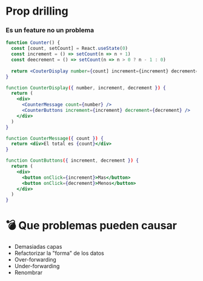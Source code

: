 


# Prop drilling

### Es un feature no un problema




```jsx
function Counter() {
  const [count, setCount] = React.useState(0)
  const increment = () => setCount(n => n + 1)
  const deecrement = () => setCount(n => n > 0 ? n - 1 : 0)
  
  return <CouterDisplay number={count] increment={increment} decrement={decrement} />
}

function CounterDisplay({ number, increment, decrement }) {
  return (
    <div>
      <CounterMessage count={number} />
      <CounterButtons increment={increment} decrement={decrement} />
    </div>
  )
}

function CounterMessage({ count }) {
  return <div>El total es {count}</div>
}

function CountButtons({ increment, decrement }) {
  return (
    <div>
      <button onClick={increment}>Mas</button>
      <button onClick={decrement}>Menos</button>
    </div>
  )
}
```


# 💣 Que problemas pueden causar

- Demasiadas capas
- Refactorizar la "forma" de los datos
- Over-forwarding
- Under-forwarding
- Renombrar
